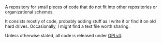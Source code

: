 A repository for small pieces of code that do not fit into other repositories
or organizational schemes.

It consists mostly of code, probably adding stuff as I write it or find it on
old hard drives. Occasionally, I might find a text file worth sharing.

Unless otherwise stated, all code is released under
[GPLv3](https://gnu.org/licenses/gpl.html).
